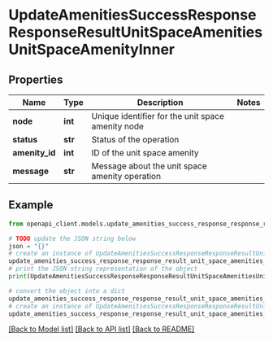 # UpdateAmenitiesSuccessResponseResponseResultUnitSpaceAmenitiesUnitSpaceAmenityInner


## Properties

Name | Type | Description | Notes
------------ | ------------- | ------------- | -------------
**node** | **int** | Unique identifier for the unit space amenity node | 
**status** | **str** | Status of the operation | 
**amenity_id** | **int** | ID of the unit space amenity | 
**message** | **str** | Message about the unit space amenity operation | 

## Example

```python
from openapi_client.models.update_amenities_success_response_response_result_unit_space_amenities_unit_space_amenity_inner import UpdateAmenitiesSuccessResponseResponseResultUnitSpaceAmenitiesUnitSpaceAmenityInner

# TODO update the JSON string below
json = "{}"
# create an instance of UpdateAmenitiesSuccessResponseResponseResultUnitSpaceAmenitiesUnitSpaceAmenityInner from a JSON string
update_amenities_success_response_response_result_unit_space_amenities_unit_space_amenity_inner_instance = UpdateAmenitiesSuccessResponseResponseResultUnitSpaceAmenitiesUnitSpaceAmenityInner.from_json(json)
# print the JSON string representation of the object
print(UpdateAmenitiesSuccessResponseResponseResultUnitSpaceAmenitiesUnitSpaceAmenityInner.to_json())

# convert the object into a dict
update_amenities_success_response_response_result_unit_space_amenities_unit_space_amenity_inner_dict = update_amenities_success_response_response_result_unit_space_amenities_unit_space_amenity_inner_instance.to_dict()
# create an instance of UpdateAmenitiesSuccessResponseResponseResultUnitSpaceAmenitiesUnitSpaceAmenityInner from a dict
update_amenities_success_response_response_result_unit_space_amenities_unit_space_amenity_inner_from_dict = UpdateAmenitiesSuccessResponseResponseResultUnitSpaceAmenitiesUnitSpaceAmenityInner.from_dict(update_amenities_success_response_response_result_unit_space_amenities_unit_space_amenity_inner_dict)
```
[[Back to Model list]](../README.md#documentation-for-models) [[Back to API list]](../README.md#documentation-for-api-endpoints) [[Back to README]](../README.md)


